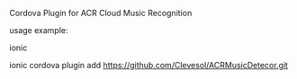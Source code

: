 Cordova Plugin for ACR Cloud Music Recognition 

usage example:

ionic

ionic cordova plugin add https://github.com/Clevesol/ACRMusicDetecor.git
